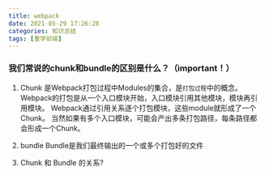 ```yaml
---
title: webpack
date: 2021-05-29 17:26:28
categories: 知识总结
tags: [重学前端]
---
```

### 我们常说的chunk和bundle的区别是什么？（important！）

1. Chunk
是Webpack打包过程中Modules的集合，是`打包过程`中的概念。
Webpack的打包是从⼀个⼊⼝模块开始，⼊⼝模块引⽤其他模块，模块再引⽤模块。
Webpack通过引⽤关系逐个打包模块，这些module就形成了⼀个Chunk。
当然如果有多个⼊⼝模块，可能会产出多条打包路径，每条路径都会形成⼀个Chunk。

2. bundle
Bundle是我们最终输出的⼀个或多个打包好的⽂件

3. Chunk 和 Bundle 的关系?
